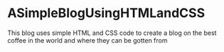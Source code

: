 # ASimpleBlogUsingHTMLandCSS
This blog uses simple HTML and CSS code to create a blog on the best coffee in the world and where they can be gotten from
